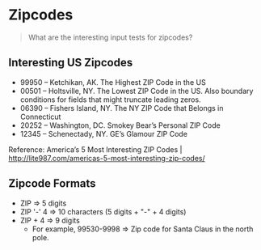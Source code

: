 # Zipcodes

> What are the interesting input tests for zipcodes?

## Interesting US Zipcodes

- 99950 – Ketchikan, AK. The Highest ZIP Code in the US
- 00501 – Holtsville, NY. The Lowest ZIP Code in the US. Also boundary conditions for fields that might truncate leading zeros.
- 06390 – Fishers Island, NY. The NY ZIP Code that Belongs in Connecticut
- 20252 – Washington, DC. Smokey Bear’s Personal ZIP Code
- 12345 – Schenectady, NY. GE’s Glamour ZIP Code

Reference: America’s 5 Most Interesting ZIP Codes | http://lite987.com/americas-5-most-interesting-zip-codes/

## Zipcode Formats

- ZIP => 5 digits
- ZIP '-' 4 => 10 characters (5 digits + "-" + 4 digits)
- ZIP + 4 => 9 digits
  - For example, 99530-9998 => Zip code for Santa Claus in the north pole. 
